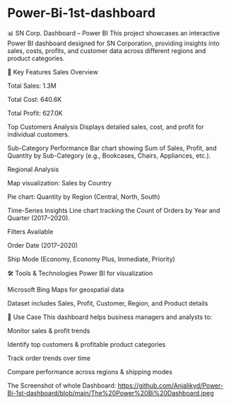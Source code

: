 # Power-Bi-1st-dashboard
📊 SN Corp. Dashboard – Power BI
This project showcases an interactive Power BI dashboard designed for SN Corporation, providing insights into sales, costs, profits, and customer data across different regions and product categories.

🔑 Key Features
Sales Overview

Total Sales: 1.3M

Total Cost: 640.6K

Total Profit: 627.0K

Top Customers Analysis
Displays detailed sales, cost, and profit for individual customers.

Sub-Category Performance
Bar chart showing Sum of Sales, Profit, and Quantity by Sub-Category (e.g., Bookcases, Chairs, Appliances, etc.).

Regional Analysis

Map visualization: Sales by Country

Pie chart: Quantity by Region (Central, North, South)

Time-Series Insights
Line chart tracking the Count of Orders by Year and Quarter (2017–2020).

Filters Available

Order Date (2017–2020)

Ship Mode (Economy, Economy Plus, Immediate, Priority)

🛠 Tools & Technologies
Power BI for visualization

Microsoft Bing Maps for geospatial data

Dataset includes Sales, Profit, Customer, Region, and Product details

📌 Use Case
This dashboard helps business managers and analysts to:

Monitor sales & profit trends

Identify top customers & profitable product categories

Track order trends over time

Compare performance across regions & shipping modes

The Screenshot of whole Dashboard: https://github.com/Anjalikyd/Power-Bi-1st-dashboard/blob/main/The%20Power%20Bi%20Dashboard.jpeg
